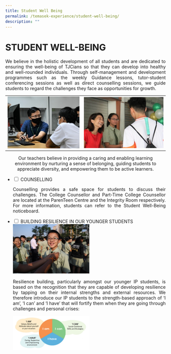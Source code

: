 ```yaml
---
title: Student Well Being
permalink: /temasek-experience/student-well-being/
description: ""
---
```

# STUDENT WELL-BEING

<p style="text-align: justify;">We believe in the holistic development of all students and are dedicated to ensuring the well-being of TJCians so that they can develop into healthy and well-rounded individuals. Through self-management and development programmes such as the weekly Guidance lessons, tutor-student conferencing sessions as well as direct counselling sessions, we guide students to regard the challenges they face as opportunities for growth.</p>

|   |   |
|:---:|:---:|
| ![](/images/Temasek%20Experience/Student%20Well%20Being/Caring%20Environment%201.jpg)  |  ![](/images/Temasek%20Experience/Student%20Well%20Being/Caring%20Environment%202.jpg)   |


<center>Our teachers believe in providing a caring and enabling learning environment by nurturing a sense of belonging, guiding students to appreciate diversity, and empowering them to be active learners.</center>

<ul class="jekyllcodex_accordion">
  <li>
    <input type="checkbox" id="accordion1">
    <label for="accordion1">COUNSELLING</label>
    <div>
			<p style="text-align: justify;">Counselling provides a safe space for students to discuss their challenges. The College Counsellor and Part-Time College Counsellor are located at the ParenTeen Centre and the Integrity Room respectively. For more information, students can refer to the Student Well-Being noticeboard.</p>
    </div>
	</li> 
  <li>
    <input type="checkbox" id="accordion2">
    <label for="accordion2">BUILDING RESILIENCE IN OUR YOUNGER STUDENTS</label>
    <div>
			<img src="/images/Temasek%20Experience/Student%20Well%20Being/Smiling%20Student.jpg" style="width:50%">
			<p style="text-align: justify;"> Resilience building, particularly amongst our younger IP students, is based on the recognition that they are capable of developing resilience by tapping on their internal strengths and external resources. We therefore introduce our IP students to the strength-based approach of ‘I am’, ‘I can’ and ‘I have’ that will fortify them when they are going through challenges and personal crises:</p>
						<img src="/images/Temasek%20Experience/Student%20Well%20Being/SW_Resilience%20Framework%20IP.jpg" style="width:50%">
    </div>
	</li> 
	</ul>